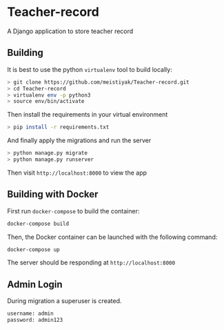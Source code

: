# Teacher-record
A Django application to store teacher record

## Building

It is best to use the python `virtualenv` tool to build locally:

```bash
> git clone https://github.com/meistiyak/Teacher-record.git
> cd Teacher-record
> virtualenv env -p python3
> source env/bin/activate
```
Then install the requirements in your virtual environment

```bash
> pip install -r requirements.txt
```
And finally apply the migrations and run the server
```bash
> python manage.py migrate
> python manage.py runserver
```

Then visit `http://localhost:8000` to view the app


## Building with Docker
First run `docker-compose` to build the container:

```bash
docker-compose build
```

Then, the Docker container can be launched with the following command:

```bash
docker-compose up
```
The server should be responding at `http://localhost:8000`


## Admin Login
During migration a superuser is created.
```bash
username: admin
password: admin123
